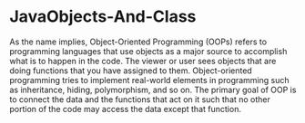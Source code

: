 # JavaObjects-And-Class

As the name implies, Object-Oriented Programming (OOPs) refers to programming languages 
that use objects as a major source to accomplish what is to happen in the code. 
The viewer or user sees objects that are doing functions that you have assigned to them.
Object-oriented programming tries to implement real-world elements in programming 
such as inheritance, hiding, polymorphism, and so on.
The primary goal of OOP is to connect the data and the functions 
that act on it such that no other portion of the code may access the data except that function.

